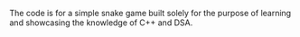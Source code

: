 The code is for a simple snake game built solely for the purpose of learning and showcasing the knowledge of C++ and DSA. 

